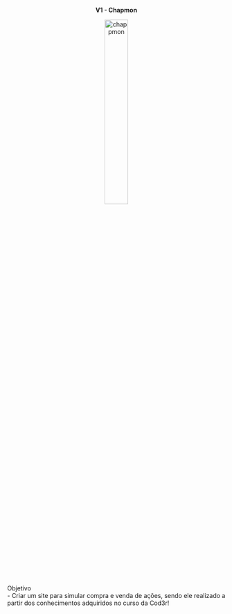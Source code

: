 
<p align="center" width="100%">
    <strong>V1 - Chapmon</strong>
</p>
<p align="center" width="100%">
    <img alt="chappmon" width="33%" src="https://github.com/mat98/VUEJS-COD3RSTOCKS/blob/main/Chapmon.png"> 
</p>
<!-- ![Chappmon](./Chapmon.png) -->
<span>Objetivo<span>
<br/>
<span>- Criar um site para simular compra e venda de ações, sendo ele realizado a partir dos conhecimentos adquiridos no curso da Cod3r!</span>
